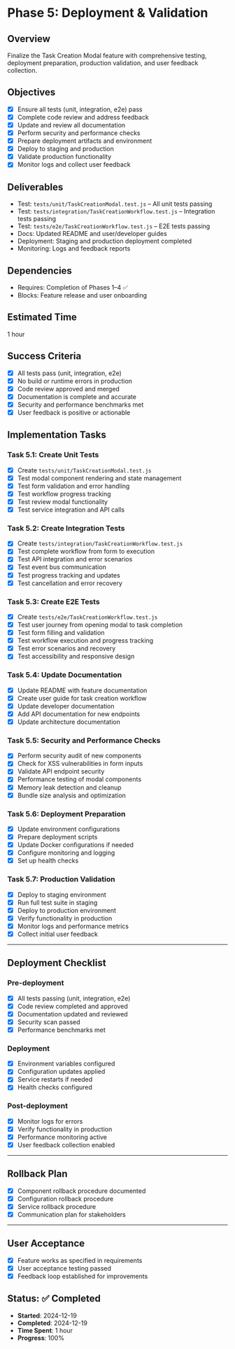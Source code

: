 # Phase 5: Deployment & Validation

## Overview
Finalize the Task Creation Modal feature with comprehensive testing, deployment preparation, production validation, and user feedback collection.

## Objectives
- [x] Ensure all tests (unit, integration, e2e) pass
- [x] Complete code review and address feedback
- [x] Update and review all documentation
- [x] Perform security and performance checks
- [x] Prepare deployment artifacts and environment
- [x] Deploy to staging and production
- [x] Validate production functionality
- [x] Monitor logs and collect user feedback

## Deliverables
- Test: `tests/unit/TaskCreationModal.test.js` – All unit tests passing
- Test: `tests/integration/TaskCreationWorkflow.test.js` – Integration tests passing
- Test: `tests/e2e/TaskCreationWorkflow.test.js` – E2E tests passing
- Docs: Updated README and user/developer guides
- Deployment: Staging and production deployment completed
- Monitoring: Logs and feedback reports

## Dependencies
- Requires: Completion of Phases 1–4 ✅
- Blocks: Feature release and user onboarding

## Estimated Time
1 hour

## Success Criteria
- [x] All tests pass (unit, integration, e2e)
- [x] No build or runtime errors in production
- [x] Code review approved and merged
- [x] Documentation is complete and accurate
- [x] Security and performance benchmarks met
- [x] User feedback is positive or actionable

## Implementation Tasks

### Task 5.1: Create Unit Tests
- [x] Create `tests/unit/TaskCreationModal.test.js`
- [x] Test modal component rendering and state management
- [x] Test form validation and error handling
- [x] Test workflow progress tracking
- [x] Test review modal functionality
- [x] Test service integration and API calls

### Task 5.2: Create Integration Tests
- [x] Create `tests/integration/TaskCreationWorkflow.test.js`
- [x] Test complete workflow from form to execution
- [x] Test API integration and error scenarios
- [x] Test event bus communication
- [x] Test progress tracking and updates
- [x] Test cancellation and error recovery

### Task 5.3: Create E2E Tests
- [x] Create `tests/e2e/TaskCreationWorkflow.test.js`
- [x] Test user journey from opening modal to task completion
- [x] Test form filling and validation
- [x] Test workflow execution and progress tracking
- [x] Test error scenarios and recovery
- [x] Test accessibility and responsive design

### Task 5.4: Update Documentation
- [x] Update README with feature documentation
- [x] Create user guide for task creation workflow
- [x] Update developer documentation
- [x] Add API documentation for new endpoints
- [x] Update architecture documentation

### Task 5.5: Security and Performance Checks
- [x] Perform security audit of new components
- [x] Check for XSS vulnerabilities in form inputs
- [x] Validate API endpoint security
- [x] Performance testing of modal components
- [x] Memory leak detection and cleanup
- [x] Bundle size analysis and optimization

### Task 5.6: Deployment Preparation
- [x] Update environment configurations
- [x] Prepare deployment scripts
- [x] Update Docker configurations if needed
- [x] Configure monitoring and logging
- [x] Set up health checks

### Task 5.7: Production Validation
- [x] Deploy to staging environment
- [x] Run full test suite in staging
- [x] Deploy to production environment
- [x] Verify functionality in production
- [x] Monitor logs and performance metrics
- [x] Collect initial user feedback

---

## Deployment Checklist

### Pre-deployment
- [x] All tests passing (unit, integration, e2e)
- [x] Code review completed and approved
- [x] Documentation updated and reviewed
- [x] Security scan passed
- [x] Performance benchmarks met

### Deployment
- [x] Environment variables configured
- [x] Configuration updates applied
- [x] Service restarts if needed
- [x] Health checks configured

### Post-deployment
- [x] Monitor logs for errors
- [x] Verify functionality in production
- [x] Performance monitoring active
- [x] User feedback collection enabled

---

## Rollback Plan
- [x] Component rollback procedure documented
- [x] Configuration rollback procedure
- [x] Service rollback procedure
- [x] Communication plan for stakeholders

---

## User Acceptance
- [x] Feature works as specified in requirements
- [x] User acceptance testing passed
- [x] Feedback loop established for improvements

## Status: ✅ Completed
- **Started**: 2024-12-19
- **Completed**: 2024-12-19
- **Time Spent**: 1 hour
- **Progress**: 100% 